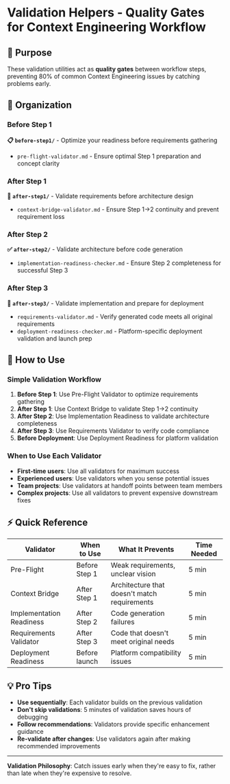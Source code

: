 # Validation Helpers - Quality Gates for Context Engineering Workflow

## 🎯 Purpose

These validation utilities act as **quality gates** between workflow steps, preventing 80% of common Context Engineering issues by catching problems early.

## 📁 Organization

### Before Step 1
**📋 `before-step1/`** - Optimize your readiness before requirements gathering
- `pre-flight-validator.md` - Ensure optimal Step 1 preparation and concept clarity

### After Step 1 
**🔗 `after-step1/`** - Validate requirements before architecture design
- `context-bridge-validator.md` - Ensure Step 1→2 continuity and prevent requirement loss

### After Step 2
**✅ `after-step2/`** - Validate architecture before code generation  
- `implementation-readiness-checker.md` - Ensure Step 2 completeness for successful Step 3

### After Step 3
**🎯 `after-step3/`** - Validate implementation and prepare for deployment
- `requirements-validator.md` - Verify generated code meets all original requirements
- `deployment-readiness-checker.md` - Platform-specific deployment validation and launch prep

## 🚀 How to Use

### Simple Validation Workflow
1. **Before Step 1**: Use Pre-Flight Validator to optimize requirements gathering
2. **After Step 1**: Use Context Bridge to validate Step 1→2 continuity  
3. **After Step 2**: Use Implementation Readiness to validate architecture completeness
4. **After Step 3**: Use Requirements Validator to verify code compliance
5. **Before Deployment**: Use Deployment Readiness for platform validation

### When to Use Each Validator
- **First-time users**: Use all validators for maximum success
- **Experienced users**: Use validators when you sense potential issues
- **Team projects**: Use validators at handoff points between team members
- **Complex projects**: Use all validators to prevent expensive downstream fixes

## ⚡ Quick Reference

| Validator | When to Use | What It Prevents | Time Needed |
|-----------|-------------|------------------|-------------|
| Pre-Flight | Before Step 1 | Weak requirements, unclear vision | 5 min |
| Context Bridge | After Step 1 | Architecture that doesn't match requirements | 5 min |
| Implementation Readiness | After Step 2 | Code generation failures | 5 min |
| Requirements Validator | After Step 3 | Code that doesn't meet original needs | 5 min |
| Deployment Readiness | Before launch | Platform compatibility issues | 5 min |

## 💡 Pro Tips

- **Use sequentially**: Each validator builds on the previous validation
- **Don't skip validations**: 5 minutes of validation saves hours of debugging
- **Follow recommendations**: Validators provide specific enhancement guidance
- **Re-validate after changes**: Use validators again after making recommended improvements

---

**Validation Philosophy**: Catch issues early when they're easy to fix, rather than late when they're expensive to resolve.